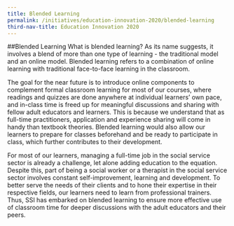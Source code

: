 ```yaml
---
title: Blended Learning
permalink: /initiatives/education-innovation-2020/blended-learning
third-nav-title: Education Innovation 2020
---
```


##Blended Learning
What is blended learning? As its name suggests, it involves a blend of more than one type of learning - the traditional model and an online model. Blended learning refers to a combination of online learning with traditional face-to-face learning in the classroom.

The goal for the near future is to introduce online components to complement formal classroom learning for most of our courses, where readings and quizzes are done anywhere at individual learners’ own pace, and in-class time is freed up for meaningful discussions and sharing with fellow adult educators and learners. This is because we understand that as full-time practitioners, application and experience sharing will come in handy than textbook theories. Blended learning would also allow our learners to prepare for classes beforehand and be ready to participate in class, which further contributes to their development.

For most of our learners, managing a full-time job in the social service sector is already a challenge, let alone adding education to the equation. Despite this, part of being a social worker or a therapist in the social service sector involves constant self-improvement, learning and development. To better serve the needs of their clients and to hone their expertise in their respective fields, our learners need to learn from professional trainers. Thus, SSI has embarked on blended learning to ensure more effective use of classroom time for deeper discussions with the adult educators and their peers.
